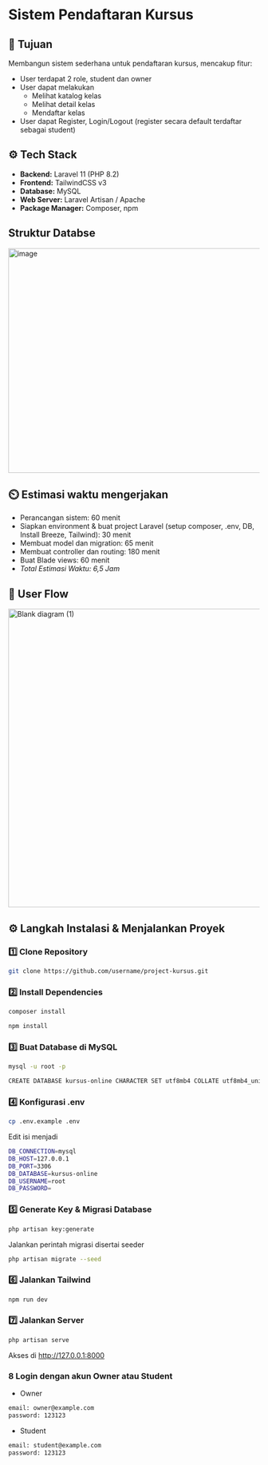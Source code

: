 # Sistem Pendaftaran Kursus

## 🎯 Tujuan

Membangun sistem sederhana untuk pendaftaran kursus, mencakup fitur:
- User terdapat 2 role, student dan owner
- User dapat melakukan
    - Melihat katalog kelas
    - Melihat detail kelas
    - Mendaftar kelas
- User dapat Register, Login/Logout (register secara default terdaftar sebagai student)

## ⚙️ Tech Stack

- **Backend:** Laravel 11 (PHP 8.2)  
- **Frontend:** TailwindCSS v3  
- **Database:** MySQL  
- **Web Server:** Laravel Artisan / Apache  
- **Package Manager:** Composer, npm

## Struktur Databse

<img width="775" height="450" alt="image" src="https://github.com/user-attachments/assets/5ee67c7d-3124-41b0-b82c-55550072cb93" />


## ⏲️ Estimasi waktu mengerjakan

-  Perancangan sistem: 60 menit
-  Siapkan environment & buat project Laravel (setup composer, .env, DB, Install Breeze, Tailwind): 30 menit
-  Membuat model dan migration: 65 menit
-  Membuat controller dan routing: 180 menit
-  Buat Blade views: 60 menit
-  *Total Estimasi Waktu: 6,5 Jam*

## 🧠 User Flow

<img width="1745" height="598" alt="Blank diagram (1)" src="https://github.com/user-attachments/assets/ce5f8312-eb91-4a5f-9fc6-37d6324d5b3c" />

## ⚙️ Langkah Instalasi & Menjalankan Proyek

### 1️⃣ Clone Repository
```bash
git clone https://github.com/username/project-kursus.git
```
### 2️⃣ Install Dependencies
```bash
composer install
```
```bash
npm install
```
### 3️⃣ Buat Database di MySQL
```bash
mysql -u root -p

CREATE DATABASE kursus-online CHARACTER SET utf8mb4 COLLATE utf8mb4_unicode_ci;
```
### 4️⃣ Konfigurasi .env
```bash
cp .env.example .env
```
Edit isi menjadi
```bash
DB_CONNECTION=mysql
DB_HOST=127.0.0.1
DB_PORT=3306
DB_DATABASE=kursus-online
DB_USERNAME=root
DB_PASSWORD=
```
### 5️⃣ Generate Key & Migrasi Database
```bash
php artisan key:generate
```
Jalankan perintah migrasi disertai seeder
```bash
php artisan migrate --seed
```
### 6️⃣ Jalankan Tailwind
```bash
npm run dev
```
### 7️⃣ Jalankan Server
```bash
php artisan serve
```
Akses di http://127.0.0.1:8000
### 8️ Login dengan akun Owner atau Student
- Owner
```bash
email: owner@example.com
password: 123123
```
- Student
```bash
email: student@example.com
password: 123123
```


